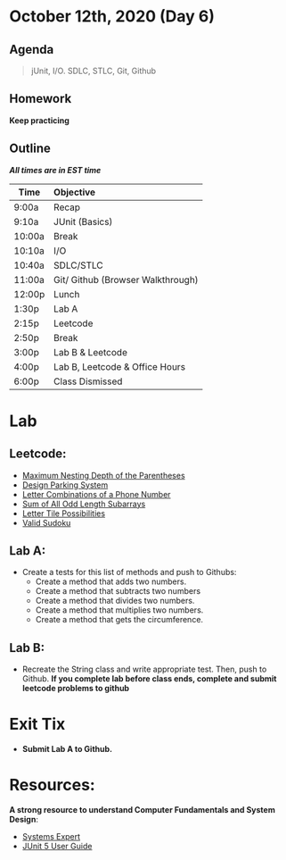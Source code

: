 # October 12th, 2020 (Day 6)

## Agenda
> jUnit, I/O. SDLC, STLC, Git, Github

## Homework 
**Keep practicing**

## Outline
_**All times are in EST time**_

| Time   | Objective                        |
| -------|:---------------------------------|
| 9:00a  | Recap                            |
| 9:10a  | JUnit (Basics)                   |
| 10:00a | Break                            |
| 10:10a | I/O                              |
| 10:40a | SDLC/STLC                        |
| 11:00a | Git/ Github (Browser Walkthrough)|
| 12:00p | Lunch                            |
| 1:30p  | Lab A                            | 
| 2:15p  | Leetcode                         |
| 2:50p  | Break                            |
| 3:00p  | Lab B & Leetcode                 |
| 4:00p  | Lab B, Leetcode & Office Hours   |
| 6:00p  | Class Dismissed                  |

# Lab
  ## Leetcode:

 - [Maximum Nesting Depth of the Parentheses](https://leetcode.com/problems/maximum-nesting-depth-of-the-parentheses/)
 - [Design Parking System](https://leetcode.com/problems/design-parking-system/)
 - [Letter Combinations of a Phone Number](https://leetcode.com/problems/letter-combinations-of-a-phone-number/)
 - [Sum of All Odd Length Subarrays](https://leetcode.com/problems/sum-of-all-odd-length-subarrays/)
 - [Letter Tile Possibilities](https://leetcode.com/problems/letter-tile-possibilities/)
 - [Valid Sudoku](https://leetcode.com/problems/valid-sudoku/)

  ## Lab A: 
 - Create a tests for this list of methods and push to Githubs: 
      - Create a method that adds two numbers. 
      - Create a method that subtracts two numbers 
      - Create a method that divides two numbers. 
      - Create a method that multiplies two numbers. 
      - Create a method that gets the circumference. 

  ## Lab B: 
  - Recreate the String class and write appropriate test. Then, push to Github.
       **If you complete lab before class ends, complete and submit leetcode problems to github** 
# Exit Tix 
  - **Submit Lab A to Github.**

# Resources:
**A strong resource to understand Computer Fundamentals and System Design**:
- [Systems Expert](https://www.algoexpert.io/systems/product)
- [JUnit 5 User Guide](https://junit.org/junit5/docs/current/user-guide/)
